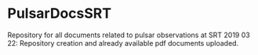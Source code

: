 # PulsarDocsSRT
Repository for all documents related to pulsar observations at SRT
2019 03 22: Repository creation and already available pdf documents uploaded.
